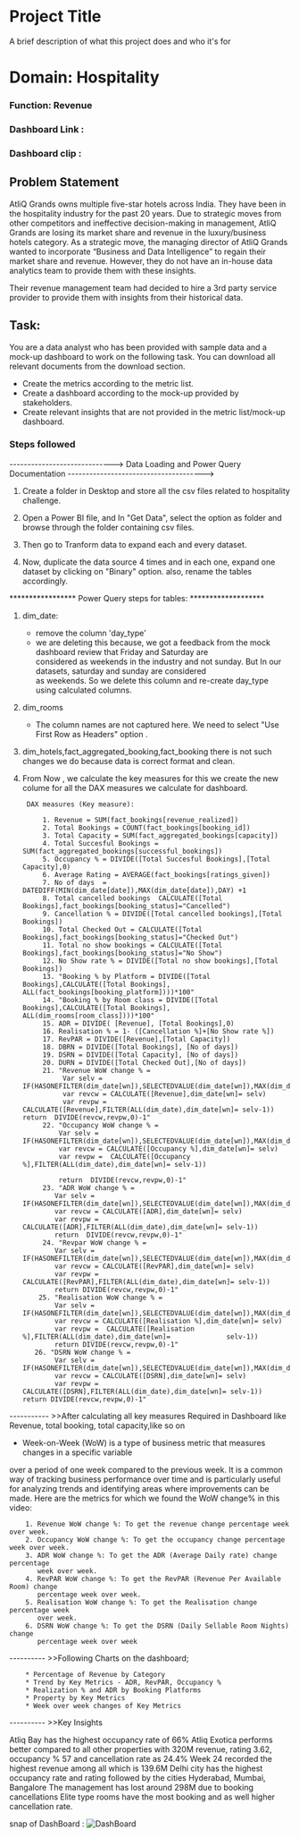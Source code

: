 
# Project Title

A brief description of what this project does and who it's for

# Domain: Hospitality                                     
### Function: Revenue

### Dashboard Link : 

### Dashboard clip : 

## Problem Statement

AtliQ Grands owns multiple five-star hotels across India. They have been in the hospitality industry for the past 20 years. Due to strategic moves from other competitors and ineffective decision-making in management, AtliQ Grands are losing its market share and revenue in the luxury/business hotels category. As a strategic move, the managing director of AtliQ Grands wanted to incorporate “Business and Data Intelligence” to regain their market share and revenue. However, they do not have an in-house data analytics team to provide them with these insights.

Their revenue management team had decided to hire a 3rd party service provider to provide them with insights from their historical data.

## Task:  

You are a data analyst who has been provided with sample data and a mock-up dashboard to work on the following task. You can download all relevant documents from the download section.

  * Create the metrics according to the metric list.
  * Create a dashboard according to the mock-up provided by stakeholders.
  * Create relevant insights that are not provided in the metric list/mock-up dashboard.


### Steps followed 



-----------------------------> Data Loading and Power Query Documentation -------------------------------------->


1. Create a folder in Desktop and store all the csv files related to hospitality challenge.

2. Open a Power BI file, and In "Get Data", select the option as folder and browse through the folder containing csv files.

3. Then go to Tranform data to expand each and every dataset.

4. Now, duplicate the data source 4 times and in each one, expand one dataset by clicking on "Binary" option. also, rename 
   the tables accordingly.


*****************  Power Query steps for tables:  *******************
1. dim_date:
	- remove the column 'day_type'
	- we are deleting this because, we got a feedback from the mock dashboard review that Friday and Saturday are           
	  considered as weekends in the industry and not sunday. But In our datasets, saturday and sunday are considered           
	  as weekends. So we delete this column and re-create day_type using calculated columns.

2. dim_rooms
	- The column names are not captured here. We need to select "Use First Row as Headers" option .

3. dim_hotels,fact_aggregated_booking,fact_booking there is not such changes we do because data is correct format and clean.

4. From Now , we calculate the key measures for this we create the new colume for all the DAX measures we calculate for dashboard.
        
        DAX measures (Key measure):

            1. Revenue = SUM(fact_bookings[revenue_realized])
            2. Total Bookings = COUNT(fact_bookings[booking_id])
            3. Total Capacity = SUM(fact_aggregated_bookings[capacity])
            4. Total Succesful Bookings = SUM(fact_aggregated_bookings[successful_bookings])
            5. Occupancy % = DIVIDE([Total Succesful Bookings],[Total Capacity],0)
            6. Average Rating = AVERAGE(fact_bookings[ratings_given])
            7. No of days  = DATEDIFF(MIN(dim_date[date]),MAX(dim_date[date]),DAY) +1
            8. Total cancelled bookings  CALCULATE([Total Bookings],fact_bookings[booking_status]="Cancelled")
            9. Cancellation % = DIVIDE([Total cancelled bookings],[Total Bookings])
            10. Total Checked Out = CALCULATE([Total Bookings],fact_bookings[booking_status]="Checked Out")
            11. Total no show bookings = CALCULATE([Total Bookings],fact_bookings[booking_status]="No Show")
            12. No Show rate % = DIVIDE([Total no show bookings],[Total Bookings])
            13. "Booking % by Platform = DIVIDE([Total Bookings],CALCULATE([Total Bookings], ALL(fact_bookings[booking_platform])))*100"
            14. "Booking % by Room class = DIVIDE([Total Bookings],CALCULATE([Total Bookings], ALL(dim_rooms[room_class])))*100"
            15. ADR = DIVIDE( [Revenue], [Total Bookings],0)
            16. Realisation % = 1- ([Cancellation %]+[No Show rate %])
            17. RevPAR = DIVIDE([Revenue],[Total Capacity])
            18. DBRN = DIVIDE([Total Bookings], [No of days])
            19. DSRN = DIVIDE([Total Capacity], [No of days])
            20. DURN = DIVIDE([Total Checked Out],[No of days])
            21. "Revenue WoW change % = 
                 Var selv = IF(HASONEFILTER(dim_date[wn]),SELECTEDVALUE(dim_date[wn]),MAX(dim_date[wn]))
                 var revcw = CALCULATE([Revenue],dim_date[wn]= selv)
                 var revpw =  CALCULATE([Revenue],FILTER(ALL(dim_date),dim_date[wn]= selv-1)) return  DIVIDE(revcw,revpw,0)-1"
            22. "Occupancy WoW change % = 
                Var selv = IF(HASONEFILTER(dim_date[wn]),SELECTEDVALUE(dim_date[wn]),MAX(dim_date[wn]))
                var revcw = CALCULATE([Occupancy %],dim_date[wn]= selv)
                var revpw =  CALCULATE([Occupancy %],FILTER(ALL(dim_date),dim_date[wn]= selv-1))

                return  DIVIDE(revcw,revpw,0)-1"
            23. "ADR WoW change % = 
               Var selv = IF(HASONEFILTER(dim_date[wn]),SELECTEDVALUE(dim_date[wn]),MAX(dim_date[wn]))
               var revcw = CALCULATE([ADR],dim_date[wn]= selv)
               var revpw =  CALCULATE([ADR],FILTER(ALL(dim_date),dim_date[wn]= selv-1))
               return  DIVIDE(revcw,revpw,0)-1"
            24. "Revpar WoW change % = 
               Var selv = IF(HASONEFILTER(dim_date[wn]),SELECTEDVALUE(dim_date[wn]),MAX(dim_date[wn]))
               var revcw = CALCULATE([RevPAR],dim_date[wn]= selv)
               var revpw =  CALCULATE([RevPAR],FILTER(ALL(dim_date),dim_date[wn]= selv-1))
               return DIVIDE(revcw,revpw,0)-1"
           25. "Realisation WoW change % = 
               Var selv = IF(HASONEFILTER(dim_date[wn]),SELECTEDVALUE(dim_date[wn]),MAX(dim_date[wn]))
               var revcw = CALCULATE([Realisation %],dim_date[wn]= selv)
               var revpw =  CALCULATE([Realisation %],FILTER(ALL(dim_date),dim_date[wn]=              selv-1)) 
               return DIVIDE(revcw,revpw,0)-1"
          26. "DSRN WoW change % = 
               Var selv = IF(HASONEFILTER(dim_date[wn]),SELECTEDVALUE(dim_date[wn]),MAX(dim_date[wn]))
               var revcw = CALCULATE([DSRN],dim_date[wn]= selv)
               var revpw =  CALCULATE([DSRN],FILTER(ALL(dim_date),dim_date[wn]= selv-1))              return DIVIDE(revcw,revpw,0)-1"

----------- >>After calculating all key measures  Required in Dashboard like Revenue, total booking, total capacity,like so on

* Week-on-Week (WoW) is a type of business metric that measures changes in a specific variable 

over a period of one week compared to the previous week. It is a common way of tracking 
business performance over time and is particularly useful for analyzing trends and identifying 
areas where improvements can be made.
Here are the metrics for which we found the WoW change% in this video:

        1. Revenue WoW change %: To get the revenue change percentage week over week.
        2. Occupancy WoW change %: To get the occupancy change percentage week over week.
        3. ADR WoW change %: To get the ADR (Average Daily rate) change percentage 
           week over week.
        4. RevPAR WoW change %: To get the RevPAR (Revenue Per Available Room) change 
           percentage week over week.
        5. Realisation WoW change %: To get the Realisation change percentage week       
           over week.
        6. DSRN WoW change %: To get the DSRN (Daily Sellable Room Nights) change  
           percentage week over week

---------- >>Following Charts on the dashboard;

        * Percentage of Revenue by Category
        * Trend by Key Metrics - ADR, RevPAR, Occupancy %
        * Realization % and ADR by Booking Platforms
        * Property by Key Metrics
        * Week over week changes of Key Metrics


---------- >>Key Insights

Atliq Bay has the highest occupancy rate of 66%
Atliq Exotica performs better compared to all other properties with 320M revenue, rating 3.62, occupancy % 57 and cancellation rate as 24.4%
Week 24 recorded the highest revenue among all which is 139.6M
Delhi city has the highest occupancy rate and rating followed by the cities Hyderabad, Mumbai, Bangalore
The management has lost around 298M due to booking cancellations
Elite type rooms have the most booking and as well higher cancellation rate.

snap of DashBoard :
![DashBoard](https://github.com/user-attachments/assets/66282f8f-2e7a-4ea6-a58c-a8d4feb07c2c)